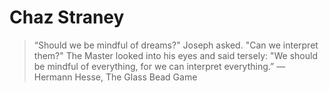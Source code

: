 # Chaz Straney

> “Should we be mindful of dreams?" Joseph asked. "Can we interpret them?"
> The Master looked into his eyes and said tersely: "We should be mindful of everything, for we can interpret everything.”
― Hermann Hesse, The Glass Bead Game
